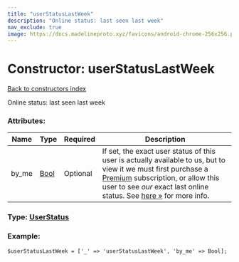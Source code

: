 ```yaml
---
title: "userStatusLastWeek"
description: "Online status: last seen last week"
nav_exclude: true
image: https://docs.madelineproto.xyz/favicons/android-chrome-256x256.png
---
```

# Constructor: userStatusLastWeek  
[Back to constructors index](/API_docs/constructors/index.html)



Online status: last seen last week

### Attributes:

| Name     |    Type       | Required | Description |
|----------|---------------|----------|-------------|
|by\_me|[Bool](/API_docs/types/Bool.html) | Optional|If set, the exact user status of this user is actually available to us, but to view it we must first purchase a [Premium](https://core.telegram.org/api/premium) subscription, or allow this user to see *our* exact last online status. See [here »](../constructors/privacyKeyStatusTimestamp.html) for more info.|



### Type: [UserStatus](/API_docs/types/UserStatus.html)


### Example:

```
$userStatusLastWeek = ['_' => 'userStatusLastWeek', 'by_me' => Bool];
```  
